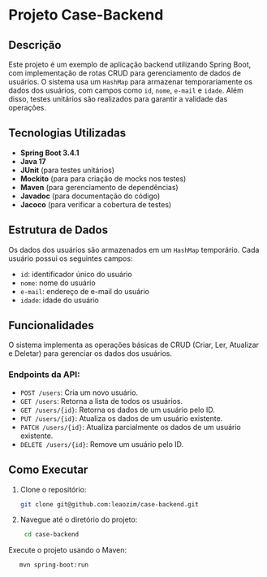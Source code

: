 # Projeto Case-Backend

## Descrição
Este projeto é um exemplo de aplicação backend utilizando Spring Boot, com implementação de rotas CRUD para gerenciamento de dados de usuários. O sistema usa um `HashMap` para armazenar temporariamente os dados dos usuários, com campos como `id`, `nome`, `e-mail` e `idade`. Além disso, testes unitários são realizados para garantir a validade das operações.

## Tecnologias Utilizadas
- **Spring Boot 3.4.1**
- **Java 17**
- **JUnit** (para testes unitários)
- **Mockito** (para para criação de mocks nos testes)
- **Maven** (para gerenciamento de dependências)
- **Javadoc** (para documentação do código)
- **Jacoco** (para verificar a cobertura de testes)

## Estrutura de Dados
Os dados dos usuários são armazenados em um `HashMap` temporário. Cada usuário possui os seguintes campos:
- `id`: identificador único do usuário
- `nome`: nome do usuário
- `e-mail`: endereço de e-mail do usuário
- `idade`: idade do usuário

## Funcionalidades
O sistema implementa as operações básicas de CRUD (Criar, Ler, Atualizar e Deletar) para gerenciar os dados dos usuários.

### Endpoints da API:
- `POST /users`: Cria um novo usuário.
- `GET /users`: Retorna a lista de todos os usuários.
- `GET /users/{id}`: Retorna os dados de um usuário pelo ID.
- `PUT /users/{id}`: Atualiza os dados de um usuário existente.
- `PATCH /users/{id}`: Atualiza parcialmente os dados de um usuário existente.
- `DELETE /users/{id}`: Remove um usuário pelo ID.

## Como Executar

1. Clone o repositório:
   ```bash
   git clone git@github.com:leaozim/case-backend.git
   ```

2. Navegue até o diretório do projeto:
   ```bash
    cd case-backend
   ```
Execute o projeto usando o Maven:
 ```bash
    mvn spring-boot:run
   ```
